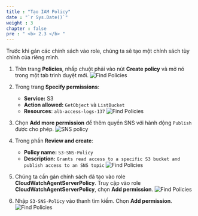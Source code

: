 ```yaml
---
title : "Tạo IAM Policy"
date : "`r Sys.Date()`"
weight : 3
chapter : false
pre : " <b> 2.3 </b> "
---
```


Trước khi gán các chính sách vào role, chúng ta sẽ tạo một chính sách tùy chỉnh của riêng mình.

1. Trên trang **Policies**, nhấp chuột phải vào nút **Create policy** và mở nó trong một tab trình duyệt mới.
![Find Policies](/images/2-Preparation/2.3-CreateIAMPolicy/01-PoliciesDashboard.png)

2. Trong trang **Specify permissions**:
   - **Service:** S3
   - **Action allowed:** `GetObject` và `ListBucket`
   - **Resources**: `alb-access-logs-137`
![Find Policies](/images/2-Preparation/2.3-CreateIAMPolicy/02-ConfigPermiss.png)

3. Chọn **Add more permission** để thêm quyền SNS với hành động `Publish` được cho phép.
![SNS policy](/images/2-Preparation/2.3-CreateIAMPolicy/06-SNSPolicy.png)

4. Trong phần **Review and create**:
   - **Policy name:** `S3-SNS-Policy`
   - **Description:** `Grants read access to a specific S3 bucket and publish access to an SNS topic`
![Find Policies](/images/2-Preparation/2.3-CreateIAMPolicy/03-Review.png)

5. Chúng ta cần gán chính sách đã tạo vào role **CloudWatchAgentServerPolicy**. Truy cập vào role **CloudWatchAgentServerPolicy**, chọn **Add permission**.
![Find Policies](/images/2-Preparation/2.3-CreateIAMPolicy/04-AddPermiss.png)

6. Nhập `S3-SNS-Policy` vào thanh tìm kiếm. Chọn **Add permission**.
![Find Policies](/images/2-Preparation/2.3-CreateIAMPolicy/05-AddPermissPage.png)
